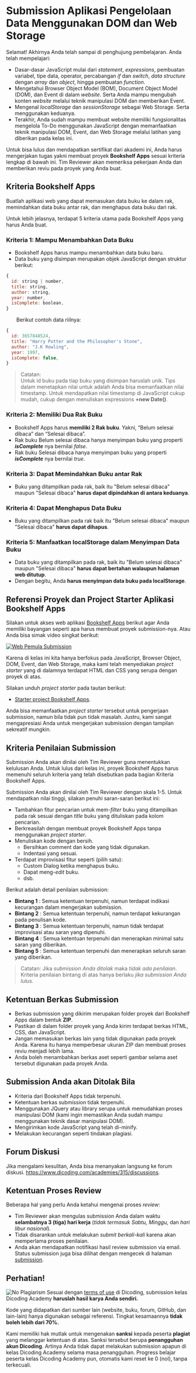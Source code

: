 # Submission Aplikasi Pengelolaan Data Menggunakan DOM dan Web Storage
Selamat! Akhirnya Anda telah sampai di penghujung pembelajaran. Anda telah mempelajari:

- Dasar-dasar JavaScript mulai dari *statement*, *expressions*, pembuatan variabel, tipe data, operator, percabangan *if* dan *switch*, *data structure* dengan *array* dan *object*, hingga pembuatan *function*.
- Mengetahui Browser Object Model (BOM), Document Object Model (DOM), dan Event di dalam *website*. Serta Anda mampu mengubah konten *website* melalui teknik manipulasi DOM dan memberikan Event.
- Mengenal *localStorage* dan *sessionStorage* sebagai Web Storage. Serta menggunakan keduanya.
- Terakhir, Anda sudah mampu membuat website memiliki fungsionalitas mengelola To-Do menggunakan JavaScript dengan memanfaatkan teknik manipulasi DOM, Event, dan Web Storage melalui latihan yang diberikan pada kelas ini.

Untuk bisa lulus dan mendapatkan sertifikat dari akademi ini, Anda harus mengerjakan tugas yakni membuat proyek **Bookshelf Apps** sesuai kriteria lengkap di bawah ini. Tim Reviewer akan memeriksa pekerjaan Anda dan memberikan reviu pada proyek yang Anda buat.


## Kriteria Bookshelf Apps
Buatlah aplikasi web yang dapat memasukan data buku ke dalam rak, memindahkan data buku antar rak, dan menghapus data buku dari rak. 

Untuk lebih jelasnya, terdapat 5 kriteria utama pada Bookshelf Apps yang harus Anda buat.


### Kriteria 1: Mampu Menambahkan Data Buku
- Bookshelf Apps harus mampu menambahkan data buku baru.
- Data buku yang disimpan merupakan objek JavaScript dengan struktur berikut:
```Javascript
{
  id: string | number,
  title: string,
  author: string,
  year: number,
  isComplete: boolean,
}
```
&emsp;&emsp;Berikut contoh data riilnya:
```Javascript
{
  id: 3657848524,
  title: "Harry Potter and the Philosopher's Stone",
  author: "J.K Rowling",
  year: 1997,
  isComplete: false,
}
```
> Catatan:  
> Untuk id buku pada tiap buku yang disimpan haruslah unik. Tips dalam menetapkan nilai untuk adalah Anda bisa memanfaatkan nilai timestamp. Untuk mendapatkan nilai timestamp di JavaScript cukup mudah, cukup dengan menuliskan expressions **+new Date()**.


### Kriteria 2: Memiliki Dua Rak Buku
- Bookshelf Apps harus **memiliki 2 Rak buku**. Yakni, “Belum selesai dibaca” dan “Selesai dibaca”.
- Rak buku Belum selesai dibaca hanya menyimpan buku yang properti ***isComplete*** nya bernilai *false*.
- Rak buku Selesai dibaca hanya menyimpan buku yang properti ***isComplete*** nya bernilai *true*.


### Kriteria 3: Dapat Memindahkan Buku antar Rak
- Buku yang ditampilkan pada rak, baik itu "Belum selesai dibaca" maupun "Selesai dibaca" **harus dapat dipindahkan di antara keduanya**.


### Kriteria 4: Dapat Menghapus Data Buku
- Buku yang ditampilkan pada rak baik itu "Belum selesai dibaca" maupun "Selesai dibaca" **harus dapat dihapus**.


### Kriteria 5: Manfaatkan localStorage dalam Menyimpan Data Buku
- Data buku yang ditampilkan pada rak, baik itu "Belum selesai dibaca" maupun "Selesai dibaca" **harus dapat bertahan walaupun halaman web ditutup**.
- Dengan begitu, Anda **harus menyimpan data buku pada localStorage**.


## Referensi Proyek dan Project Starter Aplikasi Bookshelf Apps
Silakan untuk akses web aplikasi [Bookshelf Apps](https://bookshelfappsdicoding.netlify.app/ "Bookshelf Apps") berikut agar Anda memiliki bayangan seperti apa harus membuat proyek submission-nya. Atau Anda bisa simak video singkat berikut:

[![Web Pemula Submission](https://assets-jpcust.jwpsrv.com/thumbnails/foxbwvvf-720.jpg)](https://cdn.jwplayer.com/players/7QgUcmFH-LeXgVIHJ.html "Web Pemula Submission")

Karena di kelas ini kita hanya berfokus pada JavaScript, Browser Object, DOM, Event, dan Web Storage, maka kami telah menyediakan *project starter* yang di dalamnya terdapat HTML dan CSS yang serupa dengan proyek di atas.

Silakan unduh *project starter* pada tautan berikut:
- [Starter project Bookshelf Apps](https://github.com/dicodingacademy/a315-web-pemula-labs/raw/shared-files/bookshelf-apps.zip "Starter project Bookshelf Apps").

Anda bisa memanfaatkan *project starter* tersebut untuk pengerjaan submission, namun bila tidak pun tidak masalah. Justru, kami sangat mengapresiasi Anda untuk mengerjakan submission dengan tampilan sekreatif mungkin.


## Kriteria Penilaian Submission
Submission Anda akan dinilai oleh Tim Reviewer guna menentukkan kelulusan Anda. Untuk lulus dari kelas ini, proyek Bookshelf Apps harus memenuhi seluruh kriteria yang telah disebutkan pada bagian Kriteria Bookshelf Apps.

Submission Anda akan dinilai oleh Tim Reviewer dengan skala 1-5. Untuk mendapatkan nilai tinggi, silakan penuhi saran-saran berikut ini:

- Tambahkan fitur pencarian untuk mem-*filter* buku yang ditampilkan pada rak sesuai dengan *title* buku yang dituliskan pada kolom pencarian.
- Berkreasilah dengan membuat proyek Bookshelf Apps tanpa menggunakan *project starter*.
- Menuliskan kode dengan bersih.
  - Bersihkan comment dan kode yang tidak digunakan.
  - Indentasi yang sesuai.
- Terdapat improvisasi fitur seperti (pilih satu): 
  - Custom Dialog ketika menghapus buku.
  - Dapat meng-*edit* buku.
  - dsb.

Berikut adalah detail penilaian submission:

- **Bintang 1** : Semua ketentuan terpenuhi, namun terdapat indikasi kecurangan dalam mengerjakan submission.
- **Bintang 2** : Semua ketentuan terpenuhi, namun terdapat kekurangan pada penulisan kode.
- **Bintang 3** : Semua ketentuan terpenuhi, namun tidak terdapat improvisasi atau saran yang dipenuhi.
- **Bintang 4** : Semua ketentuan terpenuhi dan menerapkan minimal satu saran yang diberikan.
- **Bintang 5** : Semua ketentuan terpenuhi dan menerapkan seluruh saran yang diberikan.

> Catatan: 
> Jika *submission Anda ditolak* maka *tidak ada penilaian*. Kriteria penilaian bintang di atas hanya berlaku *jika submission Anda lulus*.


## Ketentuan Berkas Submission
- Berkas submission yang dikirim merupakan folder proyek dari Bookshelf Apps dalam bentuk **ZIP**. 
- Pastikan di dalam folder proyek yang Anda kirim terdapat berkas HTML, CSS, dan JavaScript.
- Jangan memasukan berkas lain yang tidak digunakan pada proyek Anda. Karena itu hanya memperbesar ukuran ZIP dan membuat proses reviu menjadi lebih lama.
- Anda boleh menambahkan berkas aset seperti gambar selama aset tersebut digunakan pada proyek Anda.


## Submission Anda akan Ditolak Bila
- Kriteria dari Bookshelf Apps tidak terpenuhi.
- Ketentuan berkas submission tidak terpenuhi.
- Menggunakan JQuery atau library serupa untuk memudahkan proses manipulasi DOM (kami ingin memastikan Anda sudah mampu menggunakan teknik dasar manipulasi DOM).
- Mengirimkan kode JavaScript yang telah di-minify.
- Melakukan kecurangan seperti tindakan plagiasi.


## Forum Diskusi
Jika mengalami kesulitan, Anda bisa menanyakan langsung ke forum diskusi. https://www.dicoding.com/academies/315/discussions.


## Ketentuan Proses Review
Beberapa hal yang perlu Anda ketahui mengenai proses *review*:

- Tim Reviewer akan mengulas submission Anda dalam waktu **selambatnya 3 (tiga) hari kerja** (*tidak termasuk Sabtu, Minggu,* dan *hari libur nasional*).
- Tidak disarankan untuk melakukan *submit berkali-kali* karena akan memperlama proses penilaian.
- Anda akan mendapatkan notifikasi hasil review submission via email. Status submission juga bisa dilihat dengan mengecek di halaman [submission](https://www.dicoding.com/academysubmissions/my "submission").

## Perhatian!
![No Plagiarism](https://dicoding-web-img.sgp1.cdn.digitaloceanspaces.com/original/academy/no_to_plagiarism_2.jpg "No Plagiarism")
Sesuai dengan [terms of use](https://www.dicoding.com/termsofuse "terms of use") di Dicoding, submission kelas Dicoding Academy **haruslah hasil karya Anda sendiri.**

Kode yang didapatkan dari sumber lain (website, buku, forum, GitHub, dan lain-lain) hanya digunakan sebagai referensi. Tingkat kesamaannya **tidak boleh lebih dari 70%.**

Kami memiliki hak mutlak untuk mengenakan **sanksi** kepada peserta **plagiat** yang melanggar ketentuan di atas. Sanksi tersebut berupa **penangguhan akun Dicoding**. Artinya Anda tidak dapat melakukan submission apapun di kelas Dicoding Academy selama masa penangguhan. Progress belajar peserta kelas Dicoding Academy pun, otomatis kami reset ke 0 (nol), tanpa terkecuali.